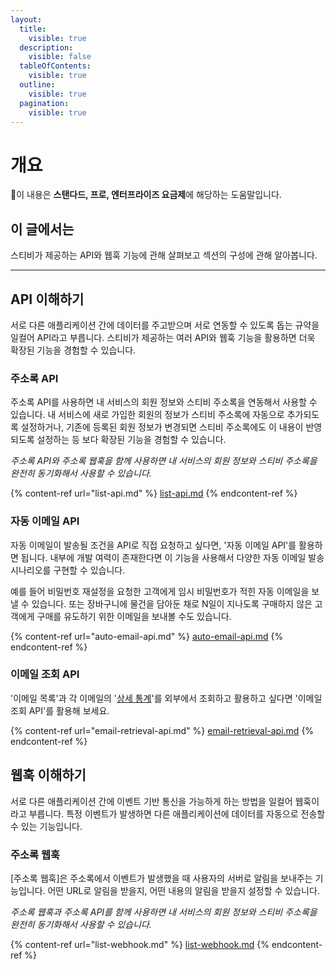 ```yaml
---
layout:
  title:
    visible: true
  description:
    visible: false
  tableOfContents:
    visible: true
  outline:
    visible: true
  pagination:
    visible: true
---
```


# 개요

💬이 내용은 **스탠다드, 프로, 엔터프라이즈 요금제**에 해당하는 도움말입니다.

## 이 글에서는

스티비가 제공하는 API와 웹훅 기능에 관해 살펴보고 섹션의 구성에 관해 알아봅니다.

***

## API 이해하기

서로 다른 애플리케이션 간에 데이터를 주고받으며 서로 연동할 수 있도록 돕는 규약을 일컬어 API라고 부릅니다. 스티비가 제공하는 여러 API와 웹훅 기능을 활용하면 더욱 확장된 기능을 경험할 수 있습니다.

### 주소록 API <a href="#h_01hrp917a0eyb3pcjd1crr02jk" id="h_01hrp917a0eyb3pcjd1crr02jk"></a>

주소록 API를 사용하면 내 서비스의 회원 정보와 스티비 주소록을 연동해서 사용할 수 있습니다. 내 서비스에 새로 가입한 회원의 정보가 스티비 주소록에 자동으로 추가되도록 설정하거나, 기존에 등록된 회원 정보가 변경되면 스티비 주소록에도 이 내용이 반영되도록 설정하는 등 보다 확장된 기능을 경험할 수 있습니다.

_주소록 API와 주소록 웹훅을 함께 사용하면 내 서비스의 회원 정보와 스티비 주소록을 완전히 동기화해서 사용할 수 있습니다._

{% content-ref url="list-api.md" %}
[list-api.md](list-api.md)
{% endcontent-ref %}

### 자동 이메일 API

자동 이메일이 발송될 조건을 API로 직접 요청하고 싶다면, '자동 이메일 API'를 활용하면 됩니다. 내부에 개발 여력이 존재한다면 이 기능을 사용해서 다양한 자동 이메일 발송 시나리오를 구현할 수 있습니다.

예를 들어 비밀번호 재설정을 요청한 고객에게 임시 비밀번호가 적힌 자동 이메일을 보낼 수 있습니다. 또는 장바구니에 물건을 담아둔 채로 N일이 지나도록 구매하지 않은 고객에게 구매를 유도하기 위한 이메일을 보내볼 수도 있습니다.

{% content-ref url="auto-email-api.md" %}
[auto-email-api.md](auto-email-api.md)
{% endcontent-ref %}

### 이메일 조회 API

'이메일 목록'과 각 이메일의 '[상세 통계](../email/analytics/email-detailed-statistics.md)'를 외부에서 조회하고 활용하고 싶다면 '이메일 조회 API'를 활용해 보세요.

{% content-ref url="email-retrieval-api.md" %}
[email-retrieval-api.md](email-retrieval-api.md)
{% endcontent-ref %}



## 웹훅 이해하기

서로 다른 애플리케이션 간에 이벤트 기반 통신을 가능하게 하는 방법을 일컬어 웹훅이라고 부릅니다. 특정 이벤트가 발생하면 다른 애플리케이션에 데이터를 자동으로 전송할 수 있는 기능입니다.

### 주소록 웹훅

\[주소록 웹훅]은 주소록에서 이벤트가 발생했을 때 사용자의 서버로 알림을 보내주는 기능입니다. 어떤 URL로 알림을 받을지, 어떤 내용의 알림을 받을지 설정할 수 있습니다.

_주소록 웹훅과 주소록 API를 함께 사용하면 내 서비스의 회원 정보와 스티비 주소록을 완전히 동기화해서 사용할 수 있습니다._

{% content-ref url="list-webhook.md" %}
[list-webhook.md](list-webhook.md)
{% endcontent-ref %}
